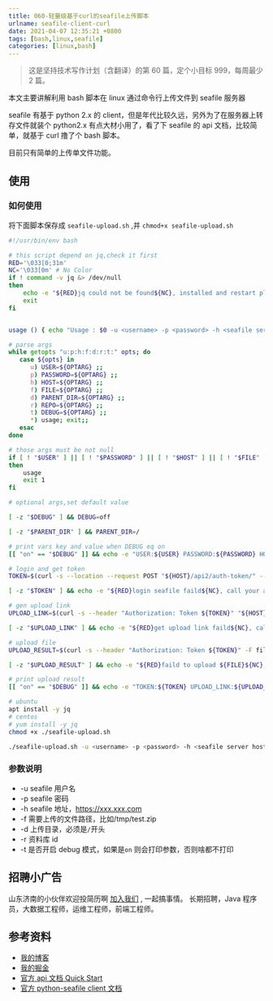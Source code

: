```yaml
---
title: 060-轻量级基于curl的seafile上传脚本
urlname: seafile-client-curl
date: 2021-04-07 12:35:21 +0800
tags: [bash,linux,seafile]
categories: [linux,bash]
---
```


> 这是坚持技术写作计划（含翻译）的第 60 篇，定个小目标 999，每周最少 2 篇。

本文主要讲解利用 bash 脚本在 linux 通过命令行上传文件到 seafile 服务器

<!-- more -->

seafile 有基于 python 2.x 的 client，但是年代比较久远，另外为了在服务器上转存文件就装个 python2.x 有点大材小用了，看了下 seafile 的 api 文档，比较简单，就基于 curl 撸了个 bash 脚本。

目前只有简单的上传单文件功能。

## 使用

### 如何使用

将下面脚本保存成 `seafile-upload.sh` ,并 `chmod+x seafile-upload.sh`

```bash
#!/usr/bin/env bash

# this script depend on jq,check it first
RED='\033[0;31m'
NC='\033[0m' # No Color
if ! command -v jq &> /dev/null
then
    echo -e "${RED}jq could not be found${NC}, installed and restart plz!\n"
    exit
fi


usage () { echo "Usage : $0 -u <username> -p <password> -h <seafile server host> -f <upload file path> -d <parent dir default value is /> -r <repo id> -t <print debug info switch off/on,default off>"; }

# parse args
while getopts "u:p:h:f:d:r:t:" opts; do
   case ${opts} in
      u) USER=${OPTARG} ;;
      p) PASSWORD=${OPTARG} ;;
      h) HOST=${OPTARG} ;;
      f) FILE=${OPTARG} ;;
      d) PARENT_DIR=${OPTARG} ;;
      r) REPO=${OPTARG} ;;
      t) DEBUG=${OPTARG} ;;
      *) usage; exit;;
   esac
done

# those args must be not null
if [ ! "$USER" ] || [ ! "$PASSWORD" ] || [ ! "$HOST" ] || [ ! "$FILE" ] || [ ! "$REPO" ]
then
    usage
    exit 1
fi

# optional args,set default value

[ -z "$DEBUG" ] && DEBUG=off

[ -z "$PARENT_DIR" ] && PARENT_DIR=/

# print vars key and value when DEBUG eq on
[[ "on" == "$DEBUG" ]] && echo -e "USER:${USER} PASSWORD:${PASSWORD} HOST:${HOST} FILE:${FILE} PARENT_DIR:${PARENT_DIR} REPO:${REPO} DEBUG:${DEBUG}"

# login and get token
TOKEN=$(curl -s --location --request POST "${HOST}/api2/auth-token/" --header 'Content-Type: application/x-www-form-urlencoded' --data-urlencode "username=${USER}" --data-urlencode "password=${PASSWORD}" | jq -r ".token")

[ -z "$TOKEN" ] && echo -e "${RED}login seafile faild${NC}, call your administrator plz!\n" && exit 1

# gen upload link
UPLOAD_LINK=$(curl -s --header "Authorization: Token ${TOKEN}" "${HOST}/api2/repos/${REPO}/upload-link/?p=${PARENT_DIR}" | jq -r ".")

[ -z "$UPLOAD_LINK" ] && echo -e "${RED}get upload link faild${NC}, call your administrator plz!\n" && exit 1

# upload file
UPLOAD_RESULT=$(curl -s --header "Authorization: Token ${TOKEN}" -F file="@${FILE}" -F filename=$(basename ${FILE}) -F parent_dir="${PARENT_DIR}" -F replace=1 "${UPLOAD_LINK}?ret-json=1")

[ -z "$UPLOAD_RESULT" ] && echo -e "${RED}faild to upload ${FILE}${NC}, call your administrator plz!\n" && exit 1

# print upload result
[[ "on" == "$DEBUG" ]] && echo -e "TOKEN:${TOKEN} UPLOAD_LINK:${UPLOAD_LINK} UPLOAD_RESULT:${UPLOAD_RESULT}"
```

```bash
# ubuntu
apt install -y jq
# centos
# yum install -y jq
chmod +x ./seafile-upload.sh

./seafile-upload.sh -u <username> -p <password> -h <seafile server host> -f <upload file path> -d <parent dir default value is /,must be start with /> -r <repo id> -t <print debug info switch off/on,default off>
```

### 参数说明

- -u seafile 用户名
- -p seafile 密码
- -h seafile 地址，https://xxx.xxx.com
- -f 需要上传的文件路径，比如/tmp/test.zip
- -d 上传目录，必须是`/`开头
- -r 资料库 id
- -t 是否开启 debug 模式，如果是`on` 则会打印参数，否则啥都不打印

## 招聘小广告

山东济南的小伙伴欢迎投简历啊 [加入我们](https://www.zhipin.com/job_detail/20db89ac1adece6d3nZ-2tu1E1Q~.html) , 一起搞事情。
长期招聘，Java 程序员，大数据工程师，运维工程师，前端工程师。

## 参考资料

- [我的博客](https://anjia0532.github.io/2021/04/07/seafile-client-curl/)
- [我的掘金](https://juejin.cn/post/6948276424633483300/)
- [官方 api 文档 Quick Start](https://download.seafile.com/published/web-api/v2.1/file-upload.md)
- [官方 python-seafile client 文档](https://github.com/haiwen/python-seafile/blob/master/doc.md)
